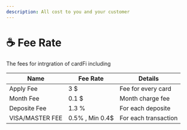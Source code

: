 ```yaml
---
description: All cost to you and your customer
---
```


# ☕ Fee Rate

The fees for intrgration of cardFi including&#x20;

| Name            | Fee Rate        | Details              |
| --------------- | --------------- | -------------------- |
| Apply Fee       | 3 $             | Fee for every card   |
| Month Fee       | 0.1 $           | Month charge fee     |
| Deposite Fee    | 1.3 %           | For each deposite    |
| VISA/MASTER FEE | 0.5% , Min 0.4$ | For each transaction |
